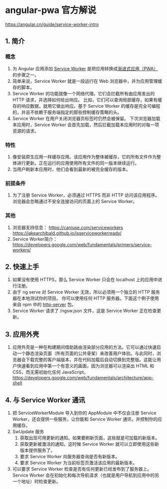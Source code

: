 # angular-pwa 官方解说  
https://angular.cn/guide/service-worker-intro
## 1. 简介
### 概念
1. 为 Angular 应用添加 [Service Worker](https://developer.mozilla.org/zh-CN/docs/Web/API/Service_Worker_API) 是把应用转换成[渐进式应用（PWA）](https://web.dev/progressive-web-apps/ "PWA")的步骤之一。  
2. 简单来说，Service Worker 就是一段运行在 Web 浏览器中，并为应用管理缓存的脚本。  
3. Service Worker 的功能就像一个网络代理。它们会拦截所有由应用发出的 HTTP 请求，并选择如何给出响应。 比如，它们可以查询局部缓存，如果有缓存的响应数据，就用它做出响应。基于 Service Worker 的缓存是完全可编程的，并且不依赖于服务端指定的那些控制缓存策略的头。  
4. Service Worker 在用户关闭浏览器页标签时仍然会被保留。 下次浏览器加载本应用时，Service Worker 会首先加载，然后拦截加载本应用时的对每一项资源的请求。
### 特性
1. 像安装原生应用一样缓存应用。该应用作为整体被缓存，它的所有文件作为整体进行更新。正在运行的应用使用所有文件的同一版本继续运行。  
2. 当用户刷新本应用时，他们会看到最新的被完全缓存的版本。
### 前提条件
1. 为了注册 Service Worker，必须通过 HTTPS 而非 HTTP 访问该应用程序。浏览器会忽略通过不安全连接访问的页面上的 Service Worker。
### 其他
1. 浏览器支持信息： https://caniuse.com/serviceworkers &nbsp;&nbsp; https://jakearchibald.github.io/isserviceworkerready/
3. Service Worker简介： https://developers.google.com/web/fundamentals/primers/service-workers/
## 2. 快速上手
1. 如果没有使用 HTTPS，那么 Service Worker 只会在 localhost 上的应用中进行注册。
2. 由于 ng serve 对 Service Worker 无效，所以必须用一个独立的 HTTP 服务器在本地测试你的项目。 你可以使用任何 HTTP 服务器。下面这个例子使用来自 npm 中的 [http-server](https://www.npmjs.com/package/http-server) 包。  
3. Service Worker 请求了 /ngsw.json 文件，这是 Service Worker 正在检查更新。
## 3. 应用外壳
1. 应用外壳是一种在构建期间借助路由渲染部分应用的方法。它可以通过快速启动一个静态渲染页面（所有页面的公共骨架）来改善用户体验。与此同时，浏览器会下载完整的客户端版本，并在代码加载后自动切换到完整版。这能让用户快速看到应用中第一个有意义的画面，因为浏览器可以渲染出 HTML 和 CSS，而无需初始化任何 JavaScript。 https://developers.google.com/web/fundamentals/architecture/app-shell
## 4. 与 Service Worker 通讯
1. 把 ServiceWorkerModule 导入到你的 AppModule 中不仅会注册 Service Worker，还会提供一些服务，让你能和 Service Worker 通讯，并控制你的应用缓存。
2. SwUpdate 服务
    1. 获取出现可用更新的通知。如果要刷新页面，这些就是可加载的新版本。
    2. 获取更新被激活的通知。这时候 Service Worker 就可以立即使用这些新版本提供服务了。
    3. 要求 Service Worker 向服务器查询是否有新版本。
    4. 要求 Service Worker 为当前标签页激活该应用的最新版本。 
3. 可以要求 Service Worker 检查是否有任何更新已经发布到了服务器上。 Service Worker 会在初始化和每次导航请求（也就是用户导航到应用中的另一个地址）时检查更新。 
